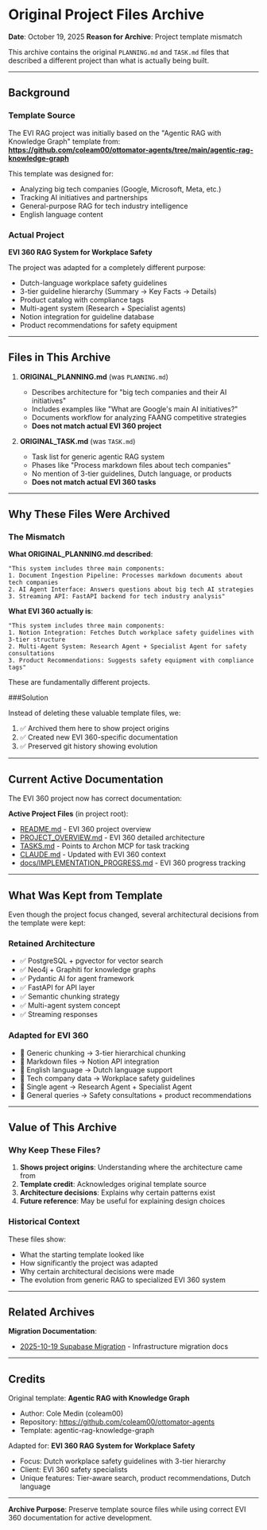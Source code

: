 # Original Project Files Archive

**Date**: October 19, 2025
**Reason for Archive**: Project template mismatch

This archive contains the original `PLANNING.md` and `TASK.md` files that described a different project than what is actually being built.

---

## Background

### Template Source

The EVI RAG project was initially based on the "Agentic RAG with Knowledge Graph" template from:
**https://github.com/coleam00/ottomator-agents/tree/main/agentic-rag-knowledge-graph**

This template was designed for:
- Analyzing big tech companies (Google, Microsoft, Meta, etc.)
- Tracking AI initiatives and partnerships
- General-purpose RAG for tech industry intelligence
- English language content

### Actual Project

**EVI 360 RAG System for Workplace Safety**

The project was adapted for a completely different purpose:
- Dutch-language workplace safety guidelines
- 3-tier guideline hierarchy (Summary → Key Facts → Details)
- Product catalog with compliance tags
- Multi-agent system (Research + Specialist agents)
- Notion integration for guideline database
- Product recommendations for safety equipment

---

## Files in This Archive

1. **ORIGINAL_PLANNING.md** (was `PLANNING.md`)
   - Describes architecture for "big tech companies and their AI initiatives"
   - Includes examples like "What are Google's main AI initiatives?"
   - Documents workflow for analyzing FAANG competitive strategies
   - **Does not match actual EVI 360 project**

2. **ORIGINAL_TASK.md** (was `TASK.md`)
   - Task list for generic agentic RAG system
   - Phases like "Process markdown files about tech companies"
   - No mention of 3-tier guidelines, Dutch language, or products
   - **Does not match actual EVI 360 tasks**

---

## Why These Files Were Archived

### The Mismatch

**What ORIGINAL_PLANNING.md described**:
```
"This system includes three main components:
1. Document Ingestion Pipeline: Processes markdown documents about tech companies
2. AI Agent Interface: Answers questions about big tech AI strategies
3. Streaming API: FastAPI backend for tech industry analysis"
```

**What EVI 360 actually is**:
```
"This system includes three main components:
1. Notion Integration: Fetches Dutch workplace safety guidelines with 3-tier structure
2. Multi-Agent System: Research Agent + Specialist Agent for safety consultations
3. Product Recommendations: Suggests safety equipment with compliance tags"
```

These are fundamentally different projects.

###Solution

Instead of deleting these valuable template files, we:
1. ✅ Archived them here to show project origins
2. ✅ Created new EVI 360-specific documentation
3. ✅ Preserved git history showing evolution

---

## Current Active Documentation

The EVI 360 project now has correct documentation:

**Active Project Files** (in project root):
- [README.md](../../README.md) - EVI 360 project overview
- [PROJECT_OVERVIEW.md](../../PROJECT_OVERVIEW.md) - EVI 360 detailed architecture
- [TASKS.md](../../TASKS.md) - Points to Archon MCP for task tracking
- [CLAUDE.md](../../CLAUDE.md) - Updated with EVI 360 context
- [docs/IMPLEMENTATION_PROGRESS.md](../../docs/IMPLEMENTATION_PROGRESS.md) - EVI 360 progress tracking

---

## What Was Kept from Template

Even though the project focus changed, several architectural decisions from the template were kept:

### Retained Architecture
- ✅ PostgreSQL + pgvector for vector search
- ✅ Neo4j + Graphiti for knowledge graphs
- ✅ Pydantic AI for agent framework
- ✅ FastAPI for API layer
- ✅ Semantic chunking strategy
- ✅ Multi-agent system concept
- ✅ Streaming responses

### Adapted for EVI 360
- 🔄 Generic chunking → 3-tier hierarchical chunking
- 🔄 Markdown files → Notion API integration
- 🔄 English language → Dutch language support
- 🔄 Tech company data → Workplace safety guidelines
- 🔄 Single agent → Research Agent + Specialist Agent
- 🔄 General queries → Safety consultations + product recommendations

---

## Value of This Archive

### Why Keep These Files?

1. **Shows project origins**: Understanding where the architecture came from
2. **Template credit**: Acknowledges original template source
3. **Architecture decisions**: Explains why certain patterns exist
4. **Future reference**: May be useful for explaining design choices

### Historical Context

These files show:
- What the starting template looked like
- How significantly the project was adapted
- Why certain architectural decisions were made
- The evolution from generic RAG to specialized EVI 360 system

---

## Related Archives

**Migration Documentation**:
- [2025-10-19 Supabase Migration](../2025-10-19_supabase_migration/) - Infrastructure migration docs

---

## Credits

Original template: **Agentic RAG with Knowledge Graph**
- Author: Cole Medin (coleam00)
- Repository: https://github.com/coleam00/ottomator-agents
- Template: agentic-rag-knowledge-graph

Adapted for: **EVI 360 RAG System for Workplace Safety**
- Focus: Dutch workplace safety guidelines with 3-tier hierarchy
- Client: EVI 360 safety specialists
- Unique features: Tier-aware search, product recommendations, Dutch language

---

**Archive Purpose**: Preserve template source files while using correct EVI 360 documentation for active development.
